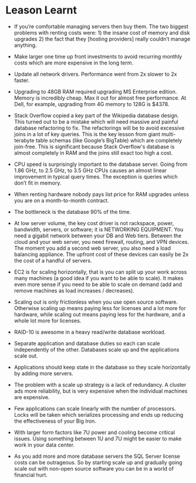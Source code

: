 # Leason Learnt

* If you’re comfortable managing servers then buy them. The two biggest problems with renting costs were: 1) the insane cost of memory and disk upgrades 2) the fact that they [hosting providers] really couldn’t manage anything.
* Make larger one time up front investments to avoid recurring monthly costs which are more expensive in the long term.
* Update all network drivers. Performance went from 2x slower to 2x faster.
* Upgrading to 48GB RAM required upgrading MS Enterprise edition.
Memory is incredibly cheap. Max it out for almost free performance. At Dell, for example, upgrading from 4G memory to 128G is $4378.
* Stack Overflow copied a key part of the Wikipedia database design. This turned out to be a mistake which will need massive and painful database refactoring to fix. The refactorings will be to avoid excessive joins in a lot of key queries. This is the key lesson from giant multi-terabyte table schemas (like Google’s BigTable) which are completely join-free. This is significant because Stack Overflow's database is almost completely in RAM and the joins still exact too high a cost.
* CPU speed is surprisingly important to the database server. Going from 1.86 GHz, to 2.5 GHz, to 3.5 GHz CPUs causes an almost linear improvement in typical query times. The exception is queries which don’t fit in memory.
* When renting hardware nobody pays list price for RAM upgrades unless you are on a month-to-month contract.
* The bottleneck is the database 90% of the time.
* At low server volume, the key cost driver is not rackspace, power, bandwidth, servers, or software; it is NETWORKING EQUIPMENT. You need a gigabit network between your DB and Web tiers. Between the cloud and your web server, you need firewall, routing, and VPN devices. The moment you add a second web server, you also need a load balancing appliance. The upfront cost of these devices can easily be 2x the cost of a handful of servers.
* EC2 is for scaling horizontally, that is you can split up your work across many machines (a good idea if you want to be able to scale). It makes even more sense if you need to be able to scale on demand (add and remove machines as load increases / decreases).
* Scaling out is only frictionless when you use open source software. Otherwise scaling up means paying less for licenses and a lot more for hardware, while scaling out means paying less for the hardware, and a whole lot more for licenses.

* RAID-10 is awesome in a heavy read/write database workload.
* Separate application and database duties so each can scale independently of the other. Databases scale up and the applications scale out.
* Applications should keep state in the database so they scale horizontally by adding more servers.
* The problem with a scale up strategy is a lack of redundancy. A cluster ads more reliability, but is very expensive when the individual machines are expensive.
* Few applications can scale linearly with the number of processors. Locks will be taken which serializes processing and ends up reducing the effectiveness of your Big Iron.
* With larger form factors like 7U power and cooling become critical issues. Using something between 1U and 7U might be easier to make work in your data center.
* As you add more and more database servers the SQL Server license costs can be outrageous. So by starting scale up and gradually going scale out with non-open source software you can be in a world of financial hurt.
